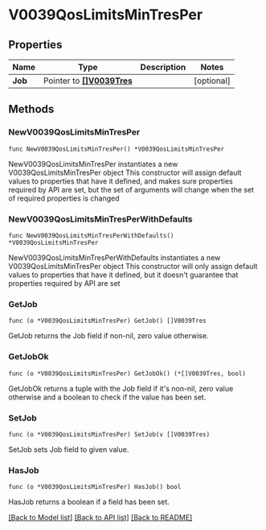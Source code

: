 # V0039QosLimitsMinTresPer

## Properties

Name | Type | Description | Notes
------------ | ------------- | ------------- | -------------
**Job** | Pointer to [**[]V0039Tres**](V0039Tres.md) |  | [optional] 

## Methods

### NewV0039QosLimitsMinTresPer

`func NewV0039QosLimitsMinTresPer() *V0039QosLimitsMinTresPer`

NewV0039QosLimitsMinTresPer instantiates a new V0039QosLimitsMinTresPer object
This constructor will assign default values to properties that have it defined,
and makes sure properties required by API are set, but the set of arguments
will change when the set of required properties is changed

### NewV0039QosLimitsMinTresPerWithDefaults

`func NewV0039QosLimitsMinTresPerWithDefaults() *V0039QosLimitsMinTresPer`

NewV0039QosLimitsMinTresPerWithDefaults instantiates a new V0039QosLimitsMinTresPer object
This constructor will only assign default values to properties that have it defined,
but it doesn't guarantee that properties required by API are set

### GetJob

`func (o *V0039QosLimitsMinTresPer) GetJob() []V0039Tres`

GetJob returns the Job field if non-nil, zero value otherwise.

### GetJobOk

`func (o *V0039QosLimitsMinTresPer) GetJobOk() (*[]V0039Tres, bool)`

GetJobOk returns a tuple with the Job field if it's non-nil, zero value otherwise
and a boolean to check if the value has been set.

### SetJob

`func (o *V0039QosLimitsMinTresPer) SetJob(v []V0039Tres)`

SetJob sets Job field to given value.

### HasJob

`func (o *V0039QosLimitsMinTresPer) HasJob() bool`

HasJob returns a boolean if a field has been set.


[[Back to Model list]](../README.md#documentation-for-models) [[Back to API list]](../README.md#documentation-for-api-endpoints) [[Back to README]](../README.md)


